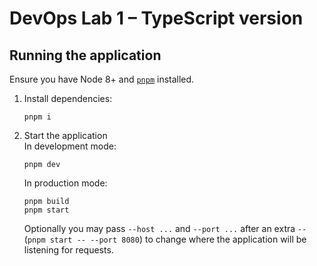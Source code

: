# DevOps Lab 1 – TypeScript version

## Running the application

Ensure you have Node 8+ and [`pnpm`](https://pnpm.io) installed.

1. Install dependencies:

   ```shell
   pnpm i
   ```

2. Start the application  
   In development mode:

   ```shell
   pnpm dev
   ```

   In production mode:

   ```shell
   pnpm build
   pnpm start
   ```

   Optionally you may pass `--host ...` and `--port ...` after an extra `--`
   (`pnpm start -- --port 8080`) to change where the application will
   be listening for requests.

